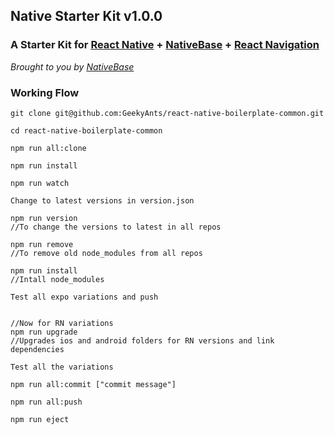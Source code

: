 
## Native Starter Kit v1.0.0

### A Starter Kit for [React Native](https://facebook.github.io/react-native/docs/getting-started.html) + [NativeBase](https://nativebase.io/) + [React Navigation](https://reactnavigation.org/)

*Brought to you by [NativeBase](https://nativebase.io/)*

### Working Flow

```
git clone git@github.com:GeekyAnts/react-native-boilerplate-common.git

cd react-native-boilerplate-common

npm run all:clone

npm run install

npm run watch

Change to latest versions in version.json

npm run version
//To change the versions to latest in all repos

npm run remove
//To remove old node_modules from all repos

npm run install
//Intall node_modules

Test all expo variations and push


//Now for RN variations
npm run upgrade
//Upgrades ios and android folders for RN versions and link dependencies

Test all the variations

npm run all:commit ["commit message"]

npm run all:push

npm run eject

```
